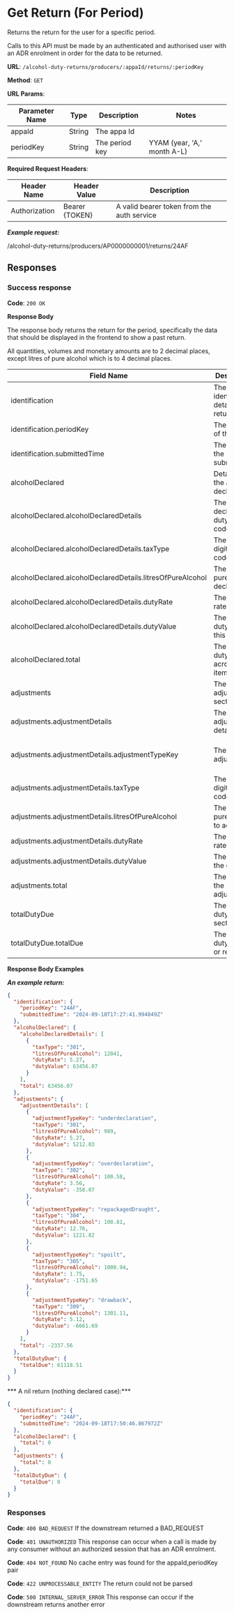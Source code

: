 # Get Return (For Period)

Returns the return for the user for a specific period.

Calls to this API must be made by an authenticated and authorised user with an ADR enrolment in order for the data to be returned.

**URL**: `/alcohol-duty-returns/producers/:appaId/returns/:periodKey`

**Method**: `GET`

**URL Params**:

| Parameter Name | Type   | Description    | Notes                       |
|----------------|--------|----------------|-----------------------------|
| appaId         | String | The appa Id    |                             |
| periodKey      | String | The period key | YYAM (year, 'A,' month A-L) |

**Required Request Headers**:

| Header Name   | Header Value   | Description                                |
|---------------|----------------|--------------------------------------------|
| Authorization | Bearer {TOKEN} | A valid bearer token from the auth service |

***Example request:***

/alcohol-duty-returns/producers/AP0000000001/returns/24AF

## Responses

### Success response

**Code**: `200 OK`

**Response Body**

The response body returns the return for the period, specifically the data that should be displayed in the frontend to show a past return.

All quantities, volumes and monetary amounts are to 2 decimal places, except litres of pure alcohol which is to 4 decimal places.

| Field Name                                                 | Description                              | Data Type    | Mandatory/Optional | Notes                                                                  |
|------------------------------------------------------------|------------------------------------------|--------------|--------------------|------------------------------------------------------------------------|
| identification                                             | The identification details of the return | Object       | Mandatory          |                                                                        |
| identification.periodKey                                   | The period of the return                 | String       | Mandatory          | YYAM (year, 'A,' month A-L)                                            |
| identification.submittedTime                               | The time of the submission               | Timestamp    | Mandatory          | YYYY-MM-DDThh:mm:ss.nnnnnnZ                                            |
| alcoholDeclared                                            | Details of the alcohol declared          | Object       | Mandatory          |                                                                        |
| alcoholDeclared.alcoholDeclaredDetails                     | The declared duty by tax code            | Array(Items) | Mandatory          |                                                                        |
| alcoholDeclared.alcoholDeclaredDetails.taxType             | The three digit tax code                 | String       | Mandatory          |                                                                        |
| alcoholDeclared.alcoholDeclaredDetails.litresOfPureAlcohol | The litres of pure alcohol declared      | Numeric      | Mandatory          |                                                                        |
| alcoholDeclared.alcoholDeclaredDetails.dutyRate            | The duty rate                            | Numeric      | Mandatory          |                                                                        |
| alcoholDeclared.alcoholDeclaredDetails.dutyValue           | The total duty due for this item         | Numeric      | Mandatory          |                                                                        |
| alcoholDeclared.total                                      | The total duty due across all items      | Numeric      | Mandatory          |                                                                        |
| adjustments                                                | The adjustment section                   | Object       | Mandatory          |                                                                        |
| adjustments.adjustmentDetails                              | The adjustment details                   | Array(Items) | Mandatory          |                                                                        |
| adjustments.adjustmentDetails.adjustmentTypeKey            | The type of adjustment                   | Enum         | Mandatory          | underdeclaration, overdeclaration, repackagedDraught, spolit, drawback |
| adjustments.adjustmentDetails.taxType                      | The three digit tax code                 | String       | Mandatory          |                                                                        |
| adjustments.adjustmentDetails.litresOfPureAlcohol          | The litres of pure alcohol to adjust     | String       | Mandatory          |                                                                        |
| adjustments.adjustmentDetails.dutyRate                     | The duty rate                            | String       | Mandatory          |                                                                        |
| adjustments.adjustmentDetails.dutyValue                    | The value of the duty                    | String       | Mandatory          | Positive if owing, negative if a refund                                |
| adjustments.total                                          | The total of the adjustments             | Numeric      | Mandatory          | Positive if owing, negative if a refund                                |
| totalDutyDue                                               | The total duty due section               | Object       | Mandatory          |                                                                        |
| totalDutyDue.totalDue                                      | The total duty to pay or refund          | Numeric      | Mandatory          | Positive if owing, negative if a refund                                |

**Response Body Examples**

***An example return:***

```json
{
  "identification": {
    "periodKey": "24AF",
    "submittedTime": "2024-09-18T17:27:41.994849Z"
  },
  "alcoholDeclared": {
    "alcoholDeclaredDetails": [
      {
        "taxType": "301",
        "litresOfPureAlcohol": 12041,
        "dutyRate": 5.27,
        "dutyValue": 63456.07
      }
    ],
    "total": 63456.07
  },
  "adjustments": {
    "adjustmentDetails": [
      {
        "adjustmentTypeKey": "underdeclaration",
        "taxType": "301",
        "litresOfPureAlcohol": 989,
        "dutyRate": 5.27,
        "dutyValue": 5212.03
      },
      {
        "adjustmentTypeKey": "overdeclaration",
        "taxType": "302",
        "litresOfPureAlcohol": 100.58,
        "dutyRate": 3.56,
        "dutyValue": -358.07
      },
      {
        "adjustmentTypeKey": "repackagedDraught",
        "taxType": "304",
        "litresOfPureAlcohol": 100.81,
        "dutyRate": 12.76,
        "dutyValue": 1221.82
      },
      {
        "adjustmentTypeKey": "spoilt",
        "taxType": "305",
        "litresOfPureAlcohol": 1000.94,
        "dutyRate": 1.75,
        "dutyValue": -1751.65
      },
      {
        "adjustmentTypeKey": "drawback",
        "taxType": "309",
        "litresOfPureAlcohol": 1301.11,
        "dutyRate": 5.12,
        "dutyValue": -6661.69
      }
    ],
    "total": -2337.56
  },
  "totalDutyDue": {
    "totalDue": 61118.51
  }
}
```

*** A nil return (nothing declared case):***
```json
{
  "identification": {
    "periodKey": "24AF",
    "submittedTime": "2024-09-18T17:50:46.867972Z"
  },
  "alcoholDeclared": {
    "total": 0
  },
  "adjustments": {
    "total": 0
  },
  "totalDutyDue": {
    "totalDue": 0
  }
}
```

### Responses
**Code**: `400 BAD_REQUEST`
If the downstream returned a BAD_REQUEST

**Code**: `401 UNAUTHORIZED`
This response can occur when a call is made by any consumer without an authorized session that has an ADR enrolment.

**Code**: `404 NOT_FOUND`
No cache entry was found for the appaId,periodKey pair

**Code**: `422 UNPROCESSABLE_ENTITY`
The return could not be parsed

**Code**: `500 INTERNAL_SERVER_ERROR`
This response can occur if the downstream returns another error